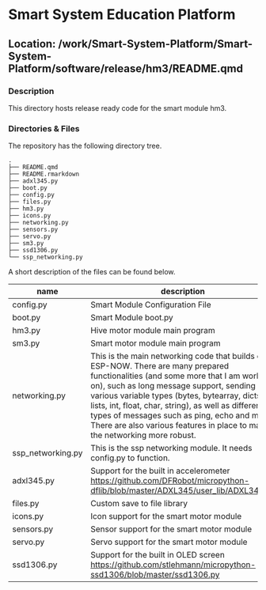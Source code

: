 

# Smart System Education Platform

## Location: /work/Smart-System-Platform/Smart-System-Platform/software/release/hm3/README.qmd

### Description

This directory hosts release ready code for the smart module hm3.

### Directories & Files

The repository has the following directory tree.

    .
    ├── README.qmd
    ├── README.rmarkdown
    ├── adxl345.py
    ├── boot.py
    ├── config.py
    ├── files.py
    ├── hm3.py
    ├── icons.py
    ├── networking.py
    ├── sensors.py
    ├── servo.py
    ├── sm3.py
    ├── ssd1306.py
    └── ssp_networking.py

A short description of the files can be found below.

| name | description | contribution |
|----|----|----|
| config.py | Smart Module Configuration File | Nick |
| boot.py | Smart Module boot.py | Nick |
| hm3.py | Hive motor module main program | Nick |
| sm3.py | Smart motor module main program | Milan |
| networking.py | This is the main networking code that builds on ESP-NOW. There are many prepared functionalities (and some more that I am working on), such as long message support, sending of various variable types (bytes, bytearray, dicts, lists, int, float, char, string), as well as different types of messages such as ping, echo and more. There are also various features in place to make the networking more robust. | Nick |
| ssp_networking.py | This is the ssp networking module. It needs config.py to function. | Nick |
| adxl345.py | Support for the built in accelerometer https://github.com/DFRobot/micropython-dflib/blob/master/ADXL345/user_lib/ADXL345.py | Milan |
| files.py | Custom save to file library | Milan |
| icons.py | Icon support for the smart motor module | Milan |
| sensors.py | Sensor support for the smart motor module | Milan |
| servo.py | Servo support for the smart motor module | Milan |
| ssd1306.py | Support for the built in OLED screen https://github.com/stlehmann/micropython-ssd1306/blob/master/ssd1306.py | Milan |
